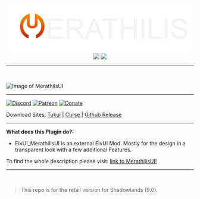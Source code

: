 <div align="center">
<img src="m4.png"/><br>
<img src="https://img.shields.io/badge/ElvUI-12.44-blue.svg?longCache=true&style=for-the-badge"/>
<img src="https://img.shields.io/badge/Version-4.78-orange.svg?longCache=true&style=for-the-badge"/>
</div>

-----
<br>

![Image of MerathilsUI](https://www.tukui.org/addons/Merathilis/1603027212/screenshot.png)

***
[![Discord](https://img.shields.io/discord/284626725403361281?label=Discord&style=flat-square)](https://discordapp.com/invite/ZhNqCu2) [![Patreon](https://img.shields.io/badge/Support-Patreon-orange)](https://www.patreon.com/merathilisui) [![Donate](https://img.shields.io/badge/Support-Donate-blue)](https://paypal.me/merathilis)

Download Sites: [Tukui](https://www.tukui.org/addons.php?id=1) | [Curse](https://www.curseforge.com/wow/addons/merathilis-ui) | [Github Release](https://github.com/Merathilis/ElvUI_MerathilisUI/releases)

***

**What does this Plugin do?:**
* ElvUI_MerathilisUI is an external ElvUI Mod. Mostly for the design in a transparent look with a few additional Features.

To find the whole description please visit: [link to MerathilisUI!](https://www.tukui.org/addons.php?id=1)

-----
<br>

>This repo is for the retail version for Shadowlands (9.0).

